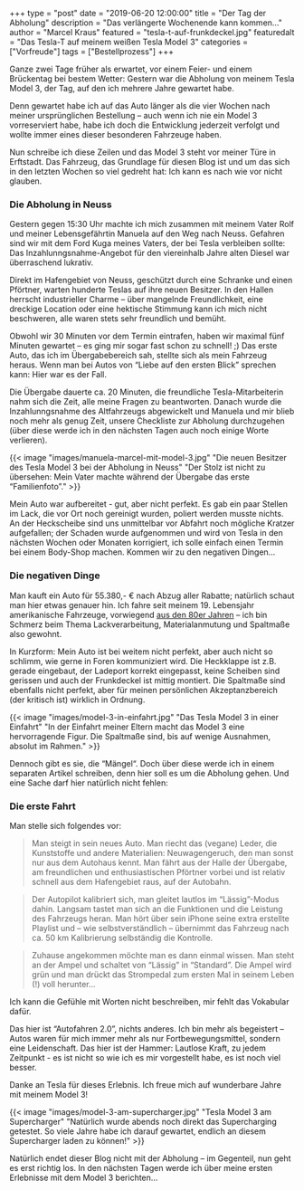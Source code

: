 +++
type = "post"
date = "2019-06-20 12:00:00"
title = "Der Tag der Abholung"
description = "Das verlängerte Wochenende kann kommen…"
author = "Marcel Kraus"
featured = "tesla-t-auf-frunkdeckel.jpg"
featuredalt = "Das Tesla-T auf meinem weißen Tesla Model 3"
categories = ["Vorfreude"]
tags = ["Bestellprozess"]
+++

Ganze zwei Tage früher als erwartet, vor einem Feier- und einem Brückentag bei bestem Wetter: Gestern war die Abholung von meinem Tesla Model 3, der Tag, auf den ich mehrere Jahre gewartet habe.

Denn gewartet habe ich auf das Auto länger als die vier Wochen nach meiner ursprünglichen Bestellung – auch wenn ich nie ein Model 3 vorreserviert habe, habe ich doch die Entwicklung jederzeit verfolgt und wollte immer eines dieser besonderen Fahrzeuge haben.

Nun schreibe ich diese Zeilen und das Model 3 steht vor meiner Türe in Erftstadt. Das Fahrzeug, das Grundlage für diesen Blog ist und um das sich in den letzten Wochen so viel gedreht hat: Ich kann es nach wie vor nicht glauben.

### Die Abholung in Neuss

Gestern gegen 15:30 Uhr machte ich mich zusammen mit meinem Vater Rolf und meiner Lebensgefährtin Manuela auf den Weg nach Neuss. Gefahren sind wir mit dem Ford Kuga meines Vaters, der bei Tesla verbleiben sollte: Das Inzahlunngsnahme-Angebot für den viereinhalb Jahre alten Diesel war überraschend lukrativ.

Direkt im Hafengebiet von Neuss, geschützt durch eine Schranke und einen Pförtner, warten hunderte Teslas auf ihre neuen Besitzer. In den Hallen herrscht industrieller Charme – über mangelnde Freundlichkeit, eine dreckige Location oder eine hektische Stimmung kann ich mich nicht beschweren, alle waren stets sehr freundlich und bemüht.

Obwohl wir 30 Minuten vor dem Termin eintrafen, haben wir maximal fünf Minuten gewartet – es ging mir sogar fast schon zu schnell! ;) Das erste Auto, das ich im Übergabebereich sah, stellte sich als mein Fahrzeug heraus. Wenn man bei Autos von “Liebe auf den ersten Blick” sprechen kann: Hier war es der Fall.

Die Übergabe dauerte ca. 20 Minuten, die freundliche Tesla-Mitarbeiterin nahm sich die Zeit, alle meine Fragen zu beantworten. Danach wurde die Inzahlunngsnahme des Altfahrzeugs abgewickelt und Manuela und mir blieb noch mehr als genug Zeit, unsere Checkliste zur Abholung durchzugehen (über diese werde ich in den nächsten Tagen auch noch einige Worte verlieren).

{{< image "images/manuela-marcel-mit-model-3.jpg" "Die neuen Besitzer des Tesla Model 3 bei der Abholung in Neuss" "Der Stolz ist nicht zu übersehen: Mein Vater machte während der Übergabe das erste “Familienfoto”." >}}

Mein Auto war aufbereitet - gut, aber nicht perfekt. Es gab ein paar Stellen im Lack, die vor Ort noch gereinigt wurden, poliert werden musste nichts. An der Heckscheibe sind uns unmittelbar vor Abfahrt noch mögliche Kratzer aufgefallen; der Schaden wurde aufgenommen und wird von Tesla in den nächsten Wochen oder Monaten korrigiert, ich solle einfach einen Termin bei einem Body-Shop machen. Kommen wir zu den negativen Dingen…

### Die negativen Dinge

Man kauft ein Auto für 55.380,- € nach Abzug aller Rabatte; natürlich schaut man hier etwas genauer hin. Ich fahre seit meinem 19. Lebensjahr amerikanische Fahrzeuge, vorwiegend [aus den 80er Jahren](https://www.myknight.de/) – ich bin Schmerz beim Thema Lackverarbeitung, Materialanmutung und Spaltmaße also gewohnt.

In Kurzform: Mein Auto ist bei weitem nicht perfekt, aber auch nicht so schlimm, wie gerne in Foren kommuniziert wird. Die Heckklappe ist z.B. gerade eingebaut, der Ladeport korrekt eingepasst, keine Scheiben sind gerissen und auch der Frunkdeckel ist mittig montiert. Die Spaltmaße sind ebenfalls nicht perfekt, aber für meinen persönlichen Akzeptanzbereich (der kritisch ist) wirklich in Ordnung.

{{< image "images/model-3-in-einfahrt.jpg" "Das Tesla Model 3 in einer Einfahrt" "In der Einfahrt meiner Eltern macht das Model 3 eine hervorragende Figur. Die Spaltmaße sind, bis auf wenige Ausnahmen, absolut im Rahmen." >}}

Dennoch gibt es sie, die “Mängel“. Doch über diese werde ich in einem separaten Artikel schreiben, denn hier soll es um die Abholung gehen. Und eine Sache darf hier natürlich nicht fehlen:

### Die erste Fahrt

Man stelle sich folgendes vor:

> Man steigt in sein neues Auto. Man riecht das (vegane) Leder, die Kunststoffe und andere Materialien: Neuwagengeruch, den man sonst nur aus dem Autohaus kennt. Man fährt aus der Halle der Übergabe, am freundlichen und en­thu­si­as­tischen Pförtner vorbei und ist relativ schnell aus dem Hafengebiet raus, auf der Autobahn.

> Der Autopilot kalibriert sich, man gleitet lautlos im “Lässig”-Modus dahin. Langsam tastet man sich an die Funktionen und die Leistung des Fahrzeugs heran. Man hört über sein iPhone seine extra erstellte Playlist und – wie selbstverständlich – übernimmt das Fahrzeug nach ca. 50 km Kalibrierung selbständig die Kontrolle.

> Zuhause angekommen möchte man es dann einmal wissen. Man steht an der Ampel und schaltet von “Lässig” in “Standard”. Die Ampel wird grün und man drückt das Strompedal zum ersten Mal in seinem Leben (!) voll herunter…

Ich kann die Gefühle mit Worten nicht beschreiben, mir fehlt das Vokabular dafür.

Das hier ist “Autofahren 2.0”, nichts anderes. Ich bin mehr als begeistert – Autos waren für mich immer mehr als nur Fortbewegungsmittel, sondern eine Leidenschaft. Das hier ist der Hammer: Lautlose Kraft, zu jedem Zeitpunkt - es ist nicht so wie ich es mir vorgestellt habe, es ist noch viel besser.

Danke an Tesla für dieses Erlebnis. Ich freue mich auf wunderbare Jahre mit meinem Model 3!

{{< image "images/model-3-am-supercharger.jpg" "Tesla Model 3 am Supercharger" "Natürlich wurde abends noch direkt das Supercharging getestet. So viele Jahre habe ich darauf gewartet, endlich an diesem Supercharger laden zu können!" >}}

Natürlich endet dieser Blog nicht mit der Abholung – im Gegenteil, nun geht es erst richtig los. In den nächsten Tagen werde ich über meine ersten Erlebnisse mit dem Model 3 berichten…

